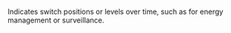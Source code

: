 Indicates switch positions or levels over time, such as for energy management or surveillance.

<!-- end of short definition -->

